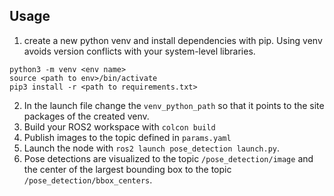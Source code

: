 
## Usage
1. create a new python venv and install dependencies with pip. Using venv avoids version conflicts with your system-level libraries. 
```
python3 -m venv <env name>
source <path to env>/bin/activate
pip3 install -r <path to requirements.txt>
```
2. In the launch file change the `venv_python_path` so that it points to the site packages of the created venv. 
3. Build your ROS2 workspace with `colcon build`
4. Publish images to the topic defined in `params.yaml`
5. Launch the node with `ros2 launch pose_detection launch.py`.
6. Pose detections are visualized to the topic `/pose_detection/image` and the center of the largest bounding box to the topic `/pose_detection/bbox_centers`. 
